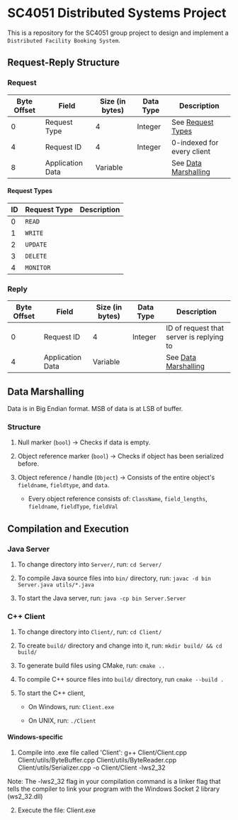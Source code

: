 # SC4051 Distributed Systems Project

This is a repository for the SC4051 group project to design and implement a `Distributed Facility Booking System`.

## Request-Reply Structure

### Request

| Byte Offset | Field            | Size (in bytes) | Data Type | Description                               |
| ----------- | ---------------- | --------------- | --------- | ----------------------------------------- |
| 0           | Request Type     | 4               | Integer   | See [Request Types](#request-types)       |
| 4           | Request ID       | 4               | Integer   | 0-indexed for every client                |
| 8           | Application Data | Variable        |           | See [Data Marshalling](#data-marshalling) |

#### Request Types

| ID  | Request Type | Description |
| --- | ------------ | ----------- |
| 0   | `READ`       |             |
| 1   | `WRITE`      |             |
| 2   | `UPDATE`     |             |
| 3   | `DELETE`     |             |
| 4   | `MONITOR`    |             |

### Reply

| Byte Offset | Field            | Size (in bytes) | Data Type | Description                               |
| ----------- | ---------------- | --------------- | --------- | ----------------------------------------- |
| 0           | Request ID       | 4               | Integer   | ID of request that server is replying to  |
| 4           | Application Data | Variable        |           | See [Data Marshalling](#data-marshalling) |

## Data Marshalling

Data is in Big Endian format. MSB of data is at LSB of buffer.

### Structure

1. Null marker (`bool`) $\rightarrow$ Checks if data is empty.

2. Object reference marker (`bool`) $\rightarrow$ Checks if object has been serialized before.

3. Object reference / handle (`Object`) $\rightarrow$ Consists of the entire object's `fieldname`, `fieldtype`, and `data`.

   - Every object reference consists of: `ClassName`, `field_lengths`, `fieldname`, `fieldType`, `fieldVal`

## Compilation and Execution

### Java Server

1. To change directory into `Server/`, run: `cd Server/`

2. To compile Java source files into `bin/` directory, run: `javac -d bin Server.java utils/*.java`

3. To start the Java server, run: `java -cp bin Server.Server`

### C++ Client

1. To change directory into `Client/`, run: `cd Client/`

2. To create `build/` directory and change into it, run: `mkdir build/ && cd build/`

3. To generate build files using CMake, run: `cmake ..`

4. To compile C++ source files into `build/` directory, run `cmake --build .`

5. To start the C++ client,

   - On Windows, run: `Client.exe`

   - On UNIX, run: `./Client`


#### Windows-specific
1. Compile into .exe file called 'Client':
   g++ Client/Client.cpp Client/utils/ByteBuffer.cpp Client/utils/ByteReader.cpp Client/utils/Serializer.cpp -o Client/Client -lws2_32

Note: The -lws2_32 flag in your compilation command is a linker flag that tells the compiler to link your program with the Windows Socket 2 library (ws2_32.dll)

2.  Execute the file: Client.exe

